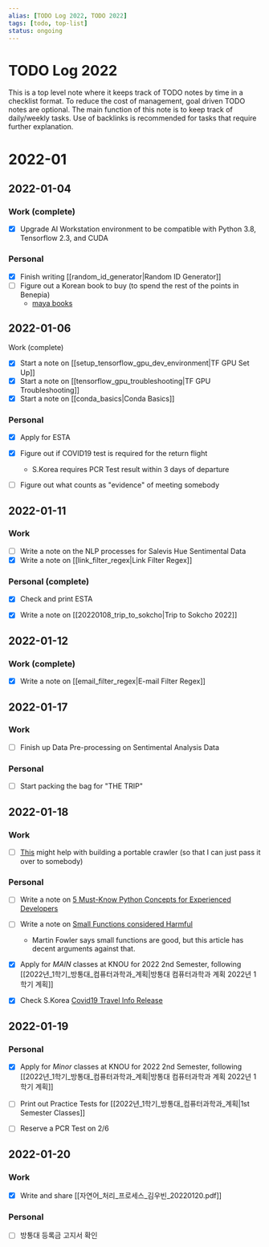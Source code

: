 ```yaml
---
alias: [TODO Log 2022, TODO 2022]
tags: [todo, top-list]
status: ongoing
---
```


# TODO Log 2022
This is a top level note where it keeps track of TODO notes by time in a checklist format.
To reduce the cost of management, goal driven TODO notes are optional.
The main function of this note is to keep track of daily/weekly tasks.
Use of backlinks is recommended for tasks that require further explanation.

# 2022-01

## 2022-01-04
### Work (complete)
- [x] Upgrade AI Workstation environment to be compatible with Python 3.8, Tensorflow 2.3, and CUDA

### Personal
- [x] Finish writing [[random_id_generator|Random ID Generator]]
- [ ] Figure out a Korean book to buy (to spend the rest of the points in Benepia)
    - [maya books](https://m.blog.naver.com/PostView.naver?isHttpsRedirect=true&blogId=rpgs&logNo=220587586265)


## 2022-01-06
Work (complete)
- [x] Start a note on [[setup_tensorflow_gpu_dev_environment|TF GPU Set Up]]
- [x] Start a note on [[tensorflow_gpu_troubleshooting|TF GPU Troubleshooting]]
- [x] Start a note on [[conda_basics|Conda Basics]]

### Personal
- [x] Apply for ESTA
- [x] Figure out if COVID19 test is required for the return flight
    - S.Korea requires PCR Test result within 3 days of departure
- [ ] Figure out what counts as "evidence" of meeting somebody


## 2022-01-11
### Work
- [ ] Write a note on the NLP processes for Salevis Hue Sentimental Data
- [x] Write a note on [[link_filter_regex|Link Filter Regex]]

### Personal (complete)
- [x] Check and print ESTA
- [x] Write a note on [[20220108_trip_to_sokcho|Trip to Sokcho 2022]]


## 2022-01-12
### Work (complete)
- [x] Write a note on [[email_filter_regex|E-mail Filter Regex]]


## 2022-01-17
### Work
- [ ] Finish up Data Pre-processing on Sentimental Analysis Data

### Personal
- [ ] Start packing the bag for "THE TRIP"


## 2022-01-18
### Work
- [ ] [This](https://stackoverflow.com/a/37318066/10570582) might help with building a portable crawler (so that I can just pass it over to somebody) 

### Personal
- [ ] Write a note on [5 Must-Know Python Concepts for Experienced Developers](https://betterprogramming.pub/must-know-python-concepts-for-experienced-developers-4554ceea3d95)
- [ ] Write a note on [Small Functions considered Harmful](https://copyconstruct.medium.com/small-functions-considered-harmful-91035d316c29)
    - Martin Fowler says small functions are good, but this article has decent arguments against that.
- [x] Apply for _MAIN_ classes at KNOU for 2022 2nd Semester, following [[2022년_1학기_방통대_컴퓨터과학과_계획|방통대 컴퓨터과학과 계획 2022년 1학기 계획]]
- [x] Check S.Korea [Covid19 Travel Info Release](http://ncov.mohw.go.kr/duBoardList.do?brdId=2&brdGubun=23#)


## 2022-01-19
### Personal
- [x] Apply for _Minor_ classes at KNOU for 2022 2nd Semester, following [[2022년_1학기_방통대_컴퓨터과학과_계획|방통대 컴퓨터과학과 계획 2022년 1학기 계획]]
- [ ] Print out Practice Tests for [[2022년_1학기_방통대_컴퓨터과학과_계획|1st Semester Classes]]
- [ ] Reserve a PCR Test on 2/6


## 2022-01-20
### Work
- [x] Write and share [[자연어_처리_프로세스_김우빈_20220120.pdf]]

### Personal
- [ ] 방통대 등록금 고지서 확인